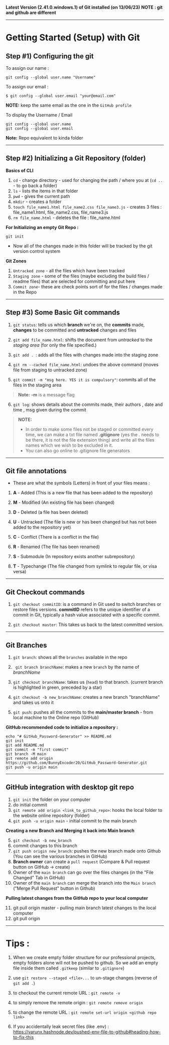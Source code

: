 **Latest Version (2.41.0.windows.1) of Git installed (on 13/06/23)**
**NOTE : git and github are different**

---


# Getting Started (Setup) with Git

## Step #1) Configuring the git 

To assign our name : 
```
git config --global user.name "Username" 
```

To assign our email : 
```
$ git config --global user.email "your@email.com"
```

**NOTE:** keep the same email as the one in the `GitHub profile`

To display the Username / Email 
```
git config --global user.name 
git config --global user.email 
```
**Note:** Repo equivalent to kinda folder 

---


## Step #2) Initializing a Git Repository (folder)

**Basics of CLI** 
1. `cd` - change directory - used for changing the path / where you at  (`cd ..` - to go back a folder)
2. `ls` - lists the items in that folder 
3. `pwd` - gives the current path 
4. `mkdir` - creates a folder 
5. `touch file_name1.html file_name2.css file_name3.js` - creates 3 files : file_name1.html, file_name2.css, file_name3.js
6. `rm file_name.html` - deletes the file : file_name.html 

**For Initializing an empty Git Repo :** 
```
git init
```

- Now all of the changes made in this folder will be tracked by the git version control system


**Git Zones**
1. `Untracked zone` - all the files which have been tracked 
2. `Staging zone` - some of the files (maybe excluding the build files / readme files) that are selected for committing and put here
3. `Commit zone`- these are check points sort of for the files / changes made in the Repo

---

## Step #3) Some Basic Git commands 

1. `git status`: tells us which **branch** we're on, the **commits** made, **changes** to be committed and **untracked** changes and files 

2. `git add file_name.html`: shifts the document from _untracked_ to the _staging area_ (for only the file specified.)

3. `git add . `: adds all the files with changes made into the staging zone

4. `git rm --cached file_name.html`: undoes the above command (moves file from staging to untracked zone)

5. `git commit -m "msg here. YES it is compulsory"`: commits all of the files in the staging area 

> **Note:** **-m** is a message flag

6. `git log`: shows details about the commits made, their authors , date and time , msg given during the commit 


> **NOTE:** 
>- In order to make some files not be staged or committed every time, we can make a txt file named **.gitignore** (yes the . needs to be there, it is not the file extension thing) and write all the files names which we wish to be excluded in it.
>- You can also go online to .gitignore file generators


---

## Git file annotations 

- These are what the symbols (Letters) in front of your files means : 

1. **A** - Added (This is a new file that has been added to the repository)

2. **M** - Modified (An existing file has been changed)

3. **D** - Deleted (a file has been deleted)

4. **U** - Untracked (The file is new or has been changed but has not been added to the repository yet)

5. **C** - Conflict (There is a conflict in the file)

6. **R** - Renamed (The file has been renamed)

7. **S** - Submodule (In repository exists another subrepository)

8. **T** - Typechange (The file changed from symlink to regular file, or visa versa)

---

## Git Checkout commands 

1. `git checkout commitID`: is a command in Git used to switch branches or restore files versions. **commitID** refers to the unique identifier of a commit in Git, typically a hash value associated with a specific commit.

2. `git checkout master`: This takes us back to the latest committed version.

---

## Git Branches 

1. `git branch`: shows all the `branches` available in the repo

2. ` git branch branchName`: makes a new `branch` by the name of _branchName_

3. `git checkout branchName`: takes us (`head`) to that branch. (current branch is highlighted in green, preceded by a star)

4. `git checkout -b new_branchName`: creates a new branch "branchName" and takes us onto it 

5. `git push`: pushes all the commits to the **main/master branch** - from local machine to the Online repo (GitHub)


**GitHub recommended code to initialize a repository :**
``` 
echo "# GitHub_Password-Generator" >> README.md
git init
git add README.md
git commit -m "first commit"
git branch -M main
git remote add origin https://github.com/BunnyEncoder20/GitHub_Password-Generator.git
git push -u origin main 
```
---

## GitHub integration with desktop git repo 

1. `git init` the folder on your computer 
2. do initial commit
3. `git remote add origin <link_to_github_repo>`: hooks the local folder to the website online repository (folder)
4. `git push -u origin main` - initial commit to the main branch

**Creating a new Branch and Merging it back into Main branch**

5. `git checkout -b new_branch`
6. commit changes to this branch 
7. `git push origin new_branch`: pushes the new branch made onto Github (You can see the various branches in GitHub)
8. **Branch owner** can create a `pull request` (Compare & Pull request button on GitHub -> create)
9. Owner of the `main branch` can go over the files changes (in the "File Changed" Tab in GitHub)
10. Owner of the `main branch` can merge  the branch into the `Main branch` ("Merge Pull Request" button in Github)

**Pulling latest changes from the GitHub repo to your local computer**

11.  git pull origin master - pulling main branch latest changes to the local computer
12.  git pull origin <branchName>

---

# Tips : 

1. When we create empty folder structure for our professional projects, empty folders alone will not be pushed to github. So we add an empty file inside them called `.gitkeep` (similar to `.gitignore`)

2. use `git restore --staged <file>...` to un-stage changes (reverse of `git add .`)

3. to checkout the current remote URL : `git remote -v`

4. to simply remove the remote origin : `git remote remove origin`
   
5. to change the remote URL : `git remote set-url origin <github repo link>`

6. If you accidentally leak secret files (like .env) : https://varunx.hashnode.dev/pushed-env-file-to-github#heading-how-to-fix-this

